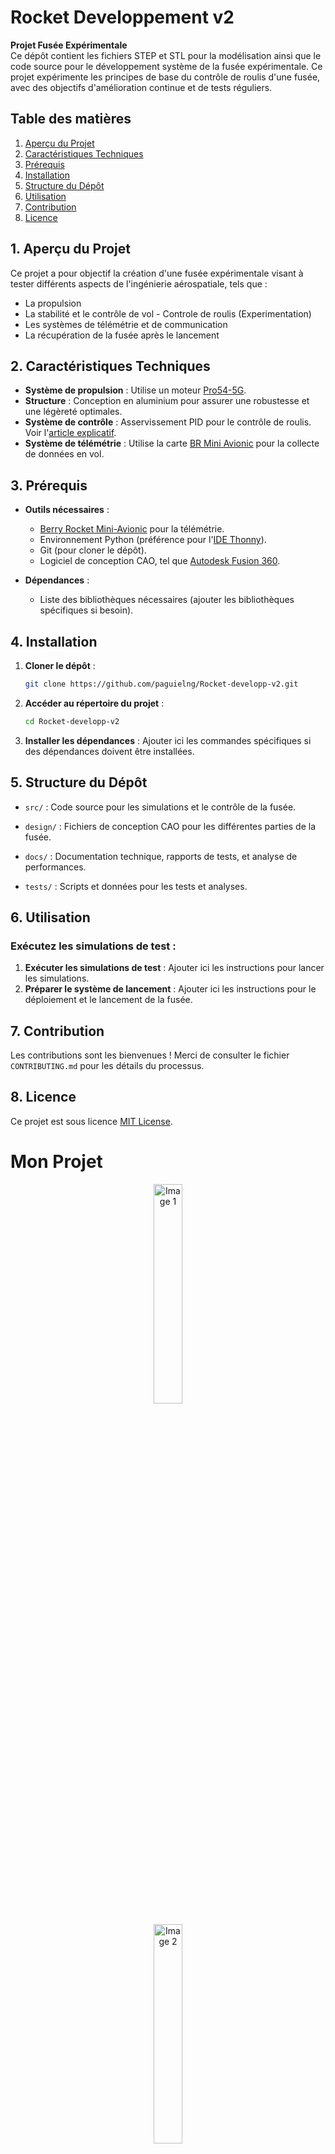 # Rocket Developpement v2

**Projet Fusée Expérimentale**  
Ce dépôt contient les fichiers STEP et STL pour la modélisation ainsi que le code source pour le développement système de la fusée expérimentale. Ce projet expérimente les principes de base du contrôle de roulis d'une fusée, avec des objectifs d'amélioration continue et de tests réguliers.

## Table des matières
1. [Aperçu du Projet](#1-apercu-du-projet)
2. [Caractéristiques Techniques](#2-caracteristiques-techniques)
3. [Prérequis](#3-prerequis)
4. [Installation](#4-installation)
5. [Structure du Dépôt](#5-structure-du-depot)
6. [Utilisation](#6-utilisation)
7. [Contribution](#7-contribution)
8. [Licence](#8-licence)

## 1. Aperçu du Projet

Ce projet a pour objectif la création d'une fusée expérimentale visant à tester différents aspects de l'ingénierie aérospatiale, tels que :
- La propulsion
- La stabilité et le contrôle de vol - Controle de roulis (Experimentation)
- Les systèmes de télémétrie et de communication
- La récupération de la fusée après le lancement

## 2. Caractéristiques Techniques

- **Système de propulsion** : Utilise un moteur [Pro54-5G](http://logiqueformelle.free.fr/eti-aerospatial/doc/propulseurs_spatial_BARASINGA.pdf).
- **Structure** : Conception en aluminium pour assurer une robustesse et une légèreté optimales.
- **Système de contrôle** : Asservissement PID pour le contrôle de roulis. Voir l'[article explicatif](https://www.firediy.fr/article/asservissement-pid-drone-ch-8).
- **Système de télémétrie** : Utilise la carte [BR Mini Avionic](https://berryrocket.com/wiki/BR_Mini_Avionic) pour la collecte de données en vol.

## 3. Prérequis

- **Outils nécessaires** :
  - [Berry Rocket Mini-Avionic](https://berryrocket.com/wiki/BR_Mini_Avionic)  pour la télémétrie.
  - Environnement Python (préférence pour l'[IDE Thonny](https://thonny.org/)).
  - Git (pour cloner le dépôt).
  - Logiciel de conception CAO, tel que [Autodesk Fusion 360](https://www.autodesk.com/products/fusion-360/overview?term=1-YEAR&tab=subscription&plc=FSN#top).
  
- **Dépendances** :
  - Liste des bibliothèques nécessaires (ajouter les bibliothèques spécifiques si besoin).

## 4. Installation

1. **Cloner le dépôt** :
   ```bash
   git clone https://github.com/paguielng/Rocket-developp-v2.git
2. **Accéder au répertoire du projet** :
   ```bash
   cd Rocket-developp-v2
3. **Installer les dépendances** :
   Ajouter ici les commandes spécifiques si des dépendances doivent être installées.
   
## 5. Structure du Dépôt

- `src/` : Code source pour les simulations et le contrôle de la fusée.
  
- `design/` : Fichiers de conception CAO pour les différentes parties de la fusée.
  
- `docs/` : Documentation technique, rapports de tests, et analyse de performances.
  
- `tests/` : Scripts et données pour les tests et analyses.

## 6. Utilisation

### Exécutez les simulations de test :
1. **Exécuter les simulations de test** : Ajouter ici les instructions pour lancer les simulations.
2. **Préparer le système de lancement** : Ajouter ici les instructions pour le déploiement et le lancement de la fusée.

## 7. Contribution
Les contributions sont les bienvenues ! Merci de consulter le fichier `CONTRIBUTING.md` pour les détails du processus.

## 8. Licence
Ce projet est sous licence [MIT License](https://fr.wikipedia.org/wiki/Licence_MIT).

# Mon Projet

<p align="center">
  <img src="https://i.imgur.com/wWUDADI.png" width="30%" alt="Image 1"/>
</p>

<p align="center">
  <img src="https://i.imgur.com/Ch5gkQi.png" width="30%" alt="Image 2"/>
</p>

<p align="center">
  <img src="https://i.imgur.com/yoeSnoa.png" width="30%" alt="Image 3"/>
</p>

Bienvenue dans mon projet ! Ici, vous trouverez des informations sur...
